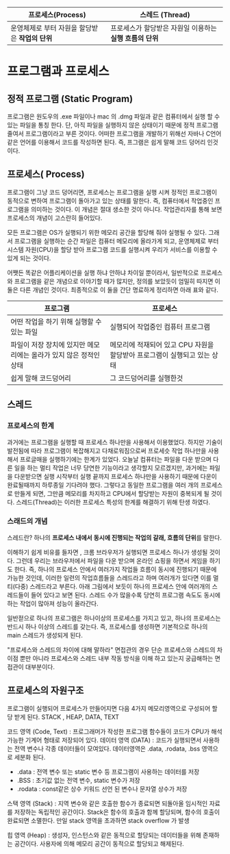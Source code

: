 | 프로세스(Process) | 스레드 (Thread) |
| ---- | ---- |
| 운영체제로 부터 자원을 할당받은 **작업의 단위** | 프로세스가 할당받은 자원일 이용하는 **실행 흐름의 단위** |

# 프로그램과 프로세스 
## 정적 프로그램 (Static Program)
프로그램은 원도우의 .exe 파일이나 mac 의 .dmg 파일과 같은 컴퓨터에서 실행 할 수 있는 파일을 통칭 한다. 단, 아직 파일을 실행하지 않은 상태이기 때문에 정적 프로그램 줄여서 프로그램이라고 부른 것이다. 
어떠한 프로그램을 개발하기 위해선 자바나 C언어 같은 언어를 이용해서 코드를 작성하면 된다. 즉, 프그램은 쉽게 말해 코드 덩어리 인것이다. 

## 프로세스( Process) 
프로그램이 그냥 코드 덩어리면, 프로세스는 프로그램을 실행 시켜 정적인 프로그램이 동적으로 변하여 프로그램이 돌아가고 있는 상태를 말한다. 즉, 컴퓨터에서 작업중인 프로그램을 의미하는 것이다. 
이 개념은 절대 생소한 것이 아니다. 작업관리자를 통해 보면 프로세스의 개념이 고스란히 들어있다. 

모든 프로그램은 OS가 실행되기 위한 메모리 공간을 할당해 줘야 실행될 수 있다. 그래서 프로그램을 실행하는 순간 파일은 컴퓨터 메모리에 올라가게 되고, 운영체제로 부터 시스템 자원(CPU)을 할당 받아 프로그램 코드를 실행시켜 우리가 서비스를 이용할 수 있게 되는 것이다. 

어쨋든 똑같은 어플리케이션을 실행 하냐 안하냐 차이일 뿐이라서, 일반적으로 프로세스와 프로그램을 같은 개념으로 이야기할 때가 많지만, 정의를 보았듯이 엄밀히 따지면 이 둘은 다른 개념인 것이다. 
최종적으로 이 둘을 간단 명료하게 정리하면 아래 표와 같다. 

| 프로그램 | 프로세스 |
| ---- | ---- |
| 어떤 작업을 하기 위해 실행할 수 있는 파일 | 실행되어 작업중인 컴퓨터 프로그램 |
| 파일이 저장 장치에 있지만 메모리에는 올라가 있지 않은 정적인 상태 | 메모리에 적재되어 있고 CPU 자원을 할당받아 프로그램이 실행되고 있는 상태  |
| 쉽게 말해 코드덩어리  | 그 코드덩어리를 실행한것  |


## 스레드 

### 프로세스의 한계 
과거에는 프로그램을 실행할 때 프로세스 하나만을 사용해서 이용했었다. 하지만 기술이 발전됨에 따라 프로그램이 복잡해지고 다채로워짐으로써 프로세슷 작업 하나만을 사용해서 프로글매을 실행하기에는 한계가 있었다.
오늘날 컴퓨터는 파일을 다운 받으며 다른 일을 하는 멀티 작업은 너무 당연한 기능이라고 생각할지 모르겠지만, 과거에는 파일을 다운받으면 실행 시작부터 실행 끝까지 프로세스 하나만을 사용하기 때문에 다운이 완료될때까지 하루종일 기다려야 했다. 그렇다고 동일한 프로그램을 여러 개의 프로세스로 만들게 되면, 그만큼 메모리를 차지하고 CPU에서 할당받는 자원이 중복되게 될 것이다. 스레드(Thread)는 이러한 프로세스 특성의 한계를 해결하기 위해 탄생 하였다. 

### 스래드의 개념 
스레드란? 하나의 **프로세스 내에서 동시에 진행되는 작업의 갈래, 흐름의 단위**를 말한다. 

이해하기 쉽게 비유를 들자면 , 크롬 브라우저가 실행되면 프로세스 하나가 생성될 것이다. 그런데 우리는 브라우저에서 파일을 다운 받으며 온라인 쇼핑을 하면서 게임을 하기도 한다. 
즉, 하나의 프로세스 안에서 여러가지 작업들 흐름이 동시에 진행되기 때문에 가능한 것인데, 이러한 일련의 작업흐름들을 스레드라고 하며 여러개가 있다면 이를 멀티(다중) 스레드라고 부른다. 
아래 그림에서 보듯이 하나의 프로세스 안에 여러개의 스레드들이 들어 있다고 보면 된다. 스레드 수가 많을수록 당연히 프로그램 속도도 동시에 하는 작업이 많아져 성능이 올라간다. 

일반젇으로 하나의 프로그램은 하나이상의 프로세스를 가지고 있고, 하나의 프로세스는 반드시 하나 이상의 스레드를 갖는다. 즉, 프로세스를 생성하면 기본적으로 하나의 main 스레드가 생성되게 된다. 


"프로세스와 스레드의 차이에 대해 말하라" 
면접관의 경우 단순 프로세스와 스레드의 차이점 뿐만 아니라 프로세스와 스레드 내부 작동 방식을 이해 하고 있는지 궁급해하는 면접관이 대부분이다. 


## 프로세스의 자원구조 
프로그램이 실행되어 프로세스가 만들어지면 다음 4가지 메모리영역으로 구성되어 할당 받게 된다. 
STACK , HEAP, DATA, TEXT 

코드 영역 (Code, Text) : 프로그래머가 작성한 프로그램 함수들이 코드가 CPU가 해석가능한 기계어 형태로 저장되어 있다. 
데이터 영역 (DATA) : 코드가 실행되면서 사용하는 전역 변수나 각종 데이터들이 모여있다. 데이터영역은 .data, .rodata, .bss 영역으로 세분화 된다. 

- .data : 전역 변수 또는 static 변수 등 프로그램이 사용하는 데이터를 저장
- .BSS : 초기값 없는 전역 변수, static 변수가 저장
- .rodata : const같은 상수 키워드 선언 된 변수나 문자열 상수가 저장

스택 영역 (Stack) : 지역 변수와 같은 호출한 함수가 종료되면 되돌아올 임시적인 자료를 저장하는 독립적인 공간이다. Stack은 함수의 호출과 함께 할당되며, 함수의 호출이 완료되면 소멸한다. 만일 stack 영역을 초과하면 stack overflow 가 발생 

힙 영역 (Heap) : 생성자, 인스턴스와 같은 동적으로 할당되는 데이터들을 위해 존재하는 공간이다. 사용자에 의해 메모리 공간이 동적으로 할당되고 해제된다. 

